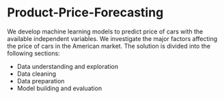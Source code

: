 # Product-Price-Forecasting
We develop machine learning models to predict price of cars with the available independent variables. We investigate the major factors affecting the price of cars in the American market. 
The solution is divided into the following sections:

- Data understanding and exploration
- Data cleaning
- Data preparation
- Model building and evaluation

